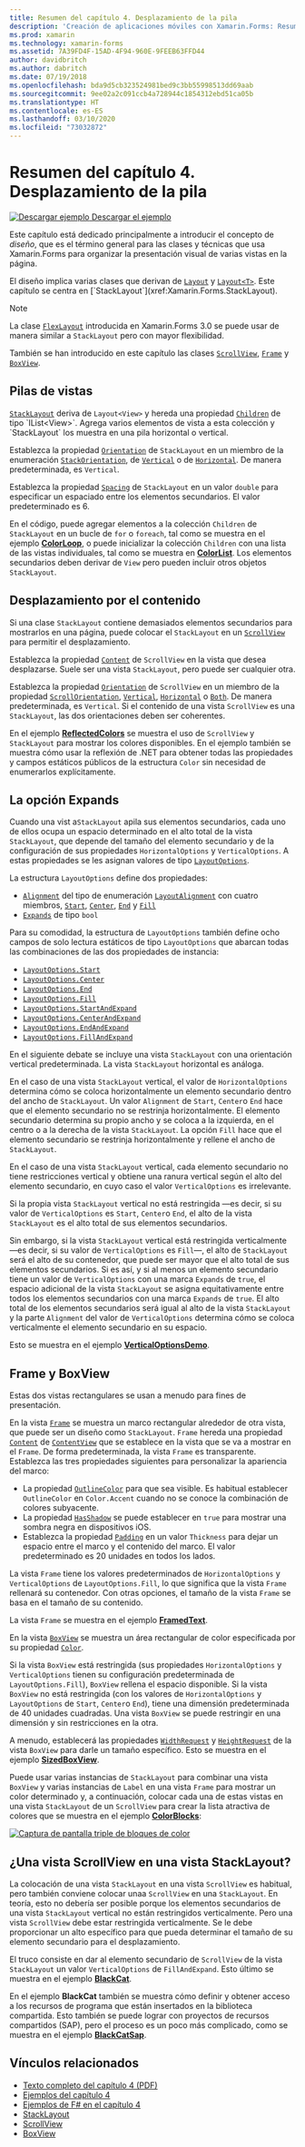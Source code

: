 ```yaml
---
title: Resumen del capítulo 4. Desplazamiento de la pila
description: 'Creación de aplicaciones móviles con Xamarin.Forms: Resumen del capítulo 4. Desplazamiento de la pila'
ms.prod: xamarin
ms.technology: xamarin-forms
ms.assetid: 7A39FD4F-15AD-4F94-960E-9FEEB63FFD44
author: davidbritch
ms.author: dabritch
ms.date: 07/19/2018
ms.openlocfilehash: bda9d5cb323524981bed9c3bb55998513dd69aab
ms.sourcegitcommit: 9ee02a2c091ccb4a728944c1854312ebd51ca05b
ms.translationtype: HT
ms.contentlocale: es-ES
ms.lasthandoff: 03/10/2020
ms.locfileid: "73032872"
---
```

# <a name="summary-of-chapter-4-scrolling-the-stack"></a>Resumen del capítulo 4. Desplazamiento de la pila

[![Descargar ejemplo](~/media/shared/download.png) Descargar el ejemplo](https://github.com/xamarin/xamarin-forms-book-samples/tree/master/Chapter04)

Este capítulo está dedicado principalmente a introducir el concepto de *diseño*, que es el término general para las clases y técnicas que usa Xamarin.Forms para organizar la presentación visual de varias vistas en la página.

El diseño implica varias clases que derivan de [`Layout`](xref:Xamarin.Forms.Layout) y [`Layout<T>`](xref:Xamarin.Forms.Layout`1). Este capítulo se centra en [`StackLayout`](xref:Xamarin.Forms.StackLayout).

> [!NOTE]
> La clase [`FlexLayout`](~/xamarin-forms/user-interface/layouts/flex-layout.md) introducida en Xamarin.Forms 3.0 se puede usar de manera similar a `StackLayout` pero con mayor flexibilidad.

También se han introducido en este capítulo las clases [`ScrollView`](xref:Xamarin.Forms.ScrollView), [`Frame`](xref:Xamarin.Forms.Frame) y [`BoxView`](xref:Xamarin.Forms.BoxView).

## <a name="stacks-of-views"></a>Pilas de vistas

[`StackLayout`](xref:Xamarin.Forms.StackLayout) deriva de `Layout<View>` y hereda una propiedad [`Children`](xref:Xamarin.Forms.Layout`1) de tipo `IList<View>`. Agrega varios elementos de vista a esta colección y `StackLayout` los muestra en una pila horizontal o vertical.

Establezca la propiedad [`Orientation`](xref:Xamarin.Forms.StackLayout.Orientation) de `StackLayout` en un miembro de la enumeración [`StackOrientation`](xref:Xamarin.Forms.StackOrientation), de [`Vertical`](xref:Xamarin.Forms.StackOrientation.Vertical) o de [`Horizontal`](xref:Xamarin.Forms.StackOrientation.Horizontal). De manera predeterminada, es `Vertical`.

Establezca la propiedad [`Spacing`](xref:Xamarin.Forms.StackLayout.Spacing) de `StackLayout` en un valor `double` para especificar un espaciado entre los elementos secundarios. El valor predeterminado es 6.

En el código, puede agregar elementos a la colección `Children` de `StackLayout` en un bucle de `for` o `foreach`, tal como se muestra en el ejemplo [**ColorLoop**](https://github.com/xamarin/xamarin-forms-book-samples/tree/master/Chapter04/ColorLoop), o puede inicializar la colección `Children` con una lista de las vistas individuales, tal como se muestra en [**ColorList**](https://github.com/xamarin/xamarin-forms-book-samples/tree/master/Chapter04/ColorList). Los elementos secundarios deben derivar de `View` pero pueden incluir otros objetos `StackLayout`.

## <a name="scrolling-content"></a>Desplazamiento por el contenido

Si una clase `StackLayout` contiene demasiados elementos secundarios para mostrarlos en una página, puede colocar el `StackLayout` en un [`ScrollView`](xref:Xamarin.Forms.ScrollView) para permitir el desplazamiento.

Establezca la propiedad [`Content`](xref:Xamarin.Forms.ScrollView.Content) de `ScrollView` en la vista que desea desplazarse. Suele ser una vista `StackLayout`, pero puede ser cualquier otra.

Establezca la propiedad [`Orientation`](xref:Xamarin.Forms.ScrollView.Orientation) de `ScrollView` en un miembro de la propiedad [`ScrollOrientation`](xref:Xamarin.Forms.ScrollOrientation), [`Vertical`](xref:Xamarin.Forms.ScrollOrientation.Vertical), [`Horizontal`](xref:Xamarin.Forms.ScrollOrientation.Horizontal) o [`Both`](xref:Xamarin.Forms.ScrollOrientation.Both). De manera predeterminada, es `Vertical`. Si el contenido de una vista `ScrollView` es una `StackLayout`, las dos orientaciones deben ser coherentes.

En el ejemplo [**ReflectedColors**](https://github.com/xamarin/xamarin-forms-book-samples/tree/master/Chapter04/ReflectedColors) se muestra el uso de `ScrollView` y `StackLayout` para mostrar los colores disponibles. En el ejemplo también se muestra cómo usar la reflexión de .NET para obtener todas las propiedades y campos estáticos públicos de la estructura `Color` sin necesidad de enumerarlos explícitamente.

## <a name="the-expands-option"></a>La opción Expands

Cuando una vist a`StackLayout` apila sus elementos secundarios, cada uno de ellos ocupa un espacio determinado en el alto total de la vista `StackLayout`, que depende del tamaño del elemento secundario y de la configuración de sus propiedades `HorizontalOptions` y `VerticalOptions`. A estas propiedades se les asignan valores de tipo [`LayoutOptions`](xref:Xamarin.Forms.LayoutOptions).

La estructura `LayoutOptions` define dos propiedades:

- [`Alignment`](xref:Xamarin.Forms.LayoutOptions.Alignment) del tipo de enumeración [`LayoutAlignment`](xref:Xamarin.Forms.LayoutAlignment) con cuatro miembros, [`Start`](xref:Xamarin.Forms.LayoutAlignment.Start), [`Center`](xref:Xamarin.Forms.LayoutAlignment.Center), [`End`](xref:Xamarin.Forms.LayoutAlignment.End) y [`Fill`](xref:Xamarin.Forms.LayoutAlignment.Fill)
- [`Expands`](xref:Xamarin.Forms.LayoutOptions.Expands) de tipo `bool`

Para su comodidad, la estructura de `LayoutOptions` también define ocho campos de solo lectura estáticos de tipo `LayoutOptions` que abarcan todas las combinaciones de las dos propiedades de instancia:

- [`LayoutOptions.Start`](xref:Xamarin.Forms.LayoutOptions.Start)
- [`LayoutOptions.Center`](xref:Xamarin.Forms.LayoutOptions.Center)
- [`LayoutOptions.End`](xref:Xamarin.Forms.LayoutOptions.End)
- [`LayoutOptions.Fill`](xref:Xamarin.Forms.LayoutOptions.Fill)
- [`LayoutOptions.StartAndExpand`](xref:Xamarin.Forms.LayoutOptions.StartAndExpand)
- [`LayoutOptions.CenterAndExpand`](xref:Xamarin.Forms.LayoutOptions.CenterAndExpand)
- [`LayoutOptions.EndAndExpand`](xref:Xamarin.Forms.LayoutOptions.EndAndExpand)
- [`LayoutOptions.FillAndExpand`](xref:Xamarin.Forms.LayoutOptions.FillAndExpand)

En el siguiente debate se incluye una vista `StackLayout` con una orientación vertical predeterminada. La vista `StackLayout` horizontal es análoga.

En el caso de una vista `StackLayout` vertical, el valor de `HorizontalOptions` determina cómo se coloca horizontalmente un elemento secundario dentro del ancho de `StackLayout`. Un valor `Alignment` de `Start`, `Center`o `End` hace que el elemento secundario no se restrinja horizontalmente. El elemento secundario determina su propio ancho y se coloca a la izquierda, en el centro o a la derecha de la vista `StackLayout`. La opción `Fill` hace que el elemento secundario se restrinja horizontalmente y rellene el ancho de `StackLayout`.

En el caso de una vista `StackLayout` vertical, cada elemento secundario no tiene restricciones vertical y obtiene una ranura vertical según el alto del elemento secundario, en cuyo caso el valor `VerticalOptions` es irrelevante.

Si la propia vista `StackLayout` vertical no está restringida &mdash;es decir, si su valor de `VerticalOptions` es `Start`, `Center`o `End`, el alto de la vista `StackLayout` es el alto total de sus elementos secundarios.

Sin embargo, si la vista `StackLayout` vertical está restringida verticalmente &mdash;es decir, si su valor de `VerticalOptions` es `Fill`&mdash;, el alto de `StackLayout` será el alto de su contenedor, que puede ser mayor que el alto total de sus elementos secundarios. Si es así, y si al menos un elemento secundario tiene un valor de `VerticalOptions` con una marca `Expands` de `true`, el espacio adicional de la vista `StackLayout` se asigna equitativamente entre todos los elementos secundarios con una marca `Expands` de `true`. El alto total de los elementos secundarios será igual al alto de la vista `StackLayout` y la parte `Alignment` del valor de `VerticalOptions` determina cómo se coloca verticalmente el elemento secundario en su espacio.

Esto se muestra en el ejemplo [**VerticalOptionsDemo**](https://github.com/xamarin/xamarin-forms-book-samples/tree/master/Chapter04/VerticalOptionsDemo).

## <a name="frame-and-boxview"></a>Frame y BoxView

Estas dos vistas rectangulares se usan a menudo para fines de presentación.

En la vista [`Frame`](xref:Xamarin.Forms.Frame) se muestra un marco rectangular alrededor de otra vista, que puede ser un diseño como `StackLayout`. `Frame` hereda una propiedad [`Content`](xref:Xamarin.Forms.ContentView.Content) de [`ContentView`](xref:Xamarin.Forms.ContentView) que se establece en la vista que se va a mostrar en el `Frame`. De forma predeterminada, la vista `Frame` es transparente. Establezca las tres propiedades siguientes para personalizar la apariencia del marco:

- La propiedad [`OutlineColor`](xref:Xamarin.Forms.Frame.OutlineColor) para que sea visible. Es habitual establecer `OutlineColor` en `Color.Accent` cuando no se conoce la combinación de colores subyacente.
- La propiedad [`HasShadow`](xref:Xamarin.Forms.Frame.HasShadow) se puede establecer en `true` para mostrar una sombra negra en dispositivos iOS.
- Establezca la propiedad [`Padding`](xref:Xamarin.Forms.Layout.Padding) en un valor `Thickness` para dejar un espacio entre el marco y el contenido del marco. El valor predeterminado es 20 unidades en todos los lados.

La vista `Frame` tiene los valores predeterminados de `HorizontalOptions` y `VerticalOptions` de `LayoutOptions.Fill`, lo que significa que la vista `Frame` rellenará su contenedor. Con otras opciones, el tamaño de la vista `Frame` se basa en el tamaño de su contenido.

La vista `Frame` se muestra en el ejemplo [**FramedText**](https://github.com/xamarin/xamarin-forms-book-samples/tree/master/Chapter04/FramedText).

En la vista [`BoxView`](xref:Xamarin.Forms.BoxView) se muestra un área rectangular de color especificada por su propiedad [`Color`](xref:Xamarin.Forms.BoxView.Color).

Si la vista `BoxView` está restringida (sus propiedades `HorizontalOptions` y `VerticalOptions` tienen su configuración predeterminada de `LayoutOptions.Fill`), `BoxView` rellena el espacio disponible. Si la vista `BoxView` no está restringida (con los valores de `HorizontalOptions` y `LayoutOptions` de `Start`, `Center`o `End`), tiene una dimensión predeterminada de 40 unidades cuadradas. Una vista `BoxView` se puede restringir en una dimensión y sin restricciones en la otra.

A menudo, establecerá las propiedades [`WidthRequest`](xref:Xamarin.Forms.VisualElement.WidthRequest) y [`HeightRequest`](xref:Xamarin.Forms.VisualElement.HeightRequest) de la vista `BoxView` para darle un tamaño específico. Esto se muestra en el ejemplo [**SizedBoxView**](https://github.com/xamarin/xamarin-forms-book-samples/tree/master/Chapter04/SizedBoxView).

Puede usar varias instancias de `StackLayout` para combinar una vista `BoxView` y varias instancias de `Label` en una vista `Frame` para mostrar un color determinado y, a continuación, colocar cada una de estas vistas en una vista `StackLayout` de un `ScrollView` para crear la lista atractiva de colores que se muestra en el ejemplo [**ColorBlocks**](https://github.com/xamarin/xamarin-forms-book-samples/tree/master/Chapter04/ColorBlocks):

[![Captura de pantalla triple de bloques de color](images/ch04fg11-small.png "Lista de colores")](images/ch04fg11-large.png#lightbox "Lista de colores")

## <a name="a-scrollview-in-a-stacklayout"></a>¿Una vista ScrollView en una vista StackLayout?

La colocación de una vista `StackLayout` en una vista `ScrollView` es habitual, pero también conviene colocar unaa `ScrollView` en una `StackLayout`. En teoría, esto no debería ser posible porque los elementos secundarios de una vista `StackLayout` vertical no están restringidos verticalmente. Pero una vista `ScrollView` debe estar restringida verticalmente. Se le debe proporcionar un alto específico para que pueda determinar el tamaño de su elemento secundario para el desplazamiento.

El truco consiste en dar al elemento secundario de `ScrollView` de la vista `StackLayout` un valor `VerticalOptions` de `FillAndExpand`. Esto último se muestra en el ejemplo [**BlackCat**](https://github.com/xamarin/xamarin-forms-book-samples/tree/master/Chapter04/BlackCat).

En el ejemplo **BlackCat** también se muestra cómo definir y obtener acceso a los recursos de programa que están insertados en la biblioteca compartida. Esto también se puede lograr con proyectos de recursos compartidos (SAP), pero el proceso es un poco más complicado, como se muestra en el ejemplo [**BlackCatSap**](https://github.com/xamarin/xamarin-forms-book-samples/tree/master/Chapter04/BlackCatSap).

## <a name="related-links"></a>Vínculos relacionados

- [Texto completo del capítulo 4 (PDF)](https://download.xamarin.com/developer/xamarin-forms-book/XamarinFormsBook-Ch04-Apr2016.pdf)
- [Ejemplos del capítulo 4](https://github.com/xamarin/xamarin-forms-book-samples/tree/master/Chapter04)
- [Ejemplos de F# en el capítulo 4](https://github.com/xamarin/xamarin-forms-book-samples/tree/master/Chapter04/FS)
- [StackLayout](~/xamarin-forms/user-interface/layouts/stack-layout.md)
- [ScrollView](~/xamarin-forms/user-interface/layouts/scroll-view.md)
- [BoxView](~/xamarin-forms/user-interface/boxview.md)
